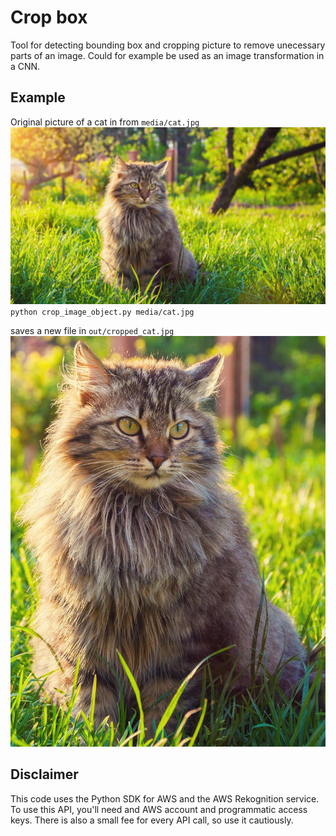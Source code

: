 # Crop box
Tool for detecting bounding box and cropping picture to remove unecessary parts of an image. Could for example be used as an image transformation in a CNN.

## Example
Original picture of a cat in from `media/cat.jpg`
![Cat](https://github.com/haraldvinje/crop_box/blob/main/media/cat.jpg?raw=true)
`python crop_image_object.py media/cat.jpg` 

saves a new file in `out/cropped_cat.jpg`
![Cropped cat](https://github.com/haraldvinje/crop_box/blob/main/output/cat.jpg?raw=true)

## Disclaimer
This code uses the Python SDK for AWS and the AWS Rekognition service. To use this API, you'll need and AWS account and programmatic access keys. There is also a small fee for every API call, so use it cautiously.
